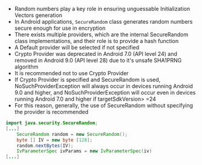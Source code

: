* Random numbers play a key role in ensuring unguessable Initialization Vectors generation
* In Android applications, `SecureRandom` class generates random numbers secure enough for use in encryption
* There exists multiple providers, which are the internal SecureRandom class implementations, and their role is to
  provide a hash function
* A Default provider will be selected if not specified
* Crypto Provider was deprecated in Android 7.0 (API level 24) and removed in Android 9.0 (API level 28) due to it's
  unsafe SHA1PRNG algorithm
* It is recommended not to use Crypto Provider
* If Crypto Provider is specified and SecureRandom is used, NoSuchProviderException will always occur in devices running
  Android 9.0
  and higher, and NoSuchProviderException will occur even in devices running Android 7.0 and higher if targetSdkVersion>
  =24
* For this reason, generally, the use of SecureRandom without specifying the provider is recommended

```java
import java.security.SecureRandom;
[...]
    SecureRandom random = new SecureRandom();
    byte [] IV = new byte [128];
    random.nextBytes(IV);
    IvParameterSpec ivParams = new IvParameterSpec(iv)
[...]
```

